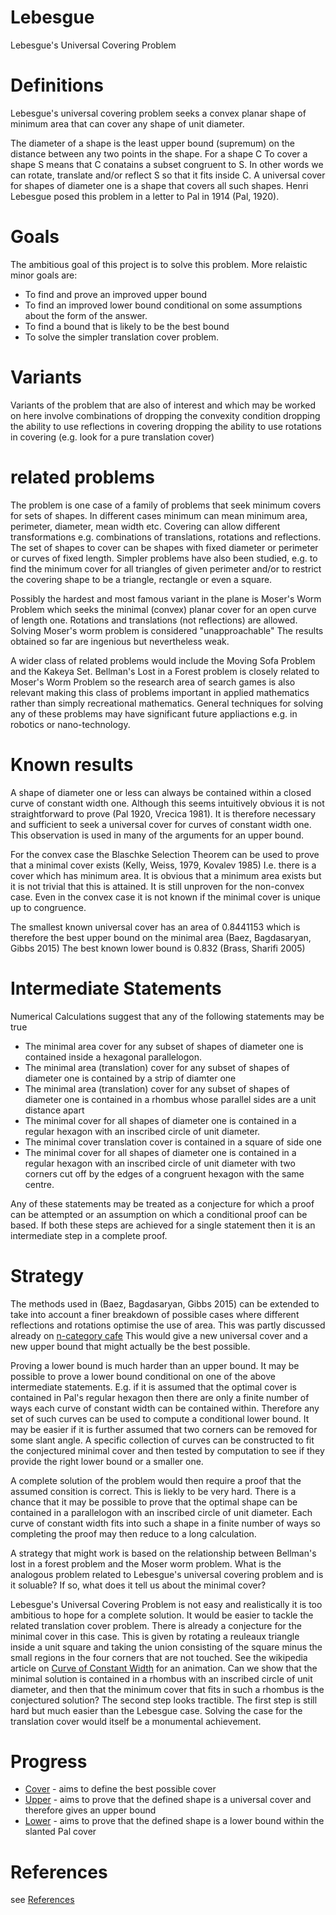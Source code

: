 # Lebesgue
Lebesgue's Universal Covering Problem

# Definitions
Lebesgue's universal covering problem seeks a convex planar shape of minimum area that can cover any shape of unit diameter.

The diameter of a shape is the least upper bound (supremum) on the distance between any two points in the shape.
For a shape C To cover a shape S means that C conatains a subset congruent to S. In other words we can rotate, translate and/or reflect S so that it fits inside C.
A universal cover for shapes of diameter one is a shape that covers all such shapes.
Henri Lebesgue posed this problem in a letter to Pal in 1914 (Pal, 1920).

# Goals
The ambitious goal of this project is to solve this problem. More relaistic minor goals are:

- To find and prove an improved upper bound
- To find an improved lower bound conditional on some assumptions about the form of the answer.
- To find a bound that is likely to be the best bound
- To solve the simpler translation cover problem.

# Variants
Variants of the problem that are also of interest and which may be worked on here involve combinations of
  dropping the convexity condition
  dropping the ability to use reflections in covering
  dropping the ability to use rotations in covering (e.g. look for a pure translation cover)
  
# related problems
The problem is one case of a family of problems that seek minimum covers for sets of shapes.
In different cases minimum can mean minimum area, perimeter, diameter, mean width etc. 
Covering can allow different transformations e.g. combinations of translations, rotations and reflections.
The set of shapes to cover can be shapes with fixed diameter or perimeter or curves of fixed length.
Simpler problems have also been studied, e.g. to find the minimum cover for all triangles of given perimeter and/or to restrict the covering shape to be a triangle, rectangle or even a square.

Possibly the hardest and most famous variant in the plane is Moser's Worm Problem which seeks the minimal (convex) planar cover for an open curve of length one. Rotations and translations (not reflections) are allowed. Solving Moser's worm problem is considered "unapproachable" The results obtained so far are ingenious but nevertheless weak.

A wider class of related problems would include the Moving Sofa Problem and the Kakeya Set.
Bellman's Lost in a Forest problem is closely related to Moser's Worm Problem so the research area of search games is also relevant making this class of problems important in applied mathematics rather than simply recreational mathematics. General techniques for solving any of these problems may have significant future appliactions e.g. in robotics or nano-technology.

# Known results

A shape of diameter one or less can always be contained within a closed curve of constant width one. Although this seems intuitively obvious it is not straightforward to prove (Pal 1920, Vrecica 1981). It is therefore necessary and sufficient to seek a universal cover for curves of constant width one. This observation is used in many of the arguments for an upper bound.

For the convex case the  Blaschke Selection Theorem can be used to prove that a minimal cover exists (Kelly, Weiss, 1979, Kovalev 1985)
I.e. there is a cover which has minimum area. It is obvious that a minimum area exists but it is not trivial that this is attained. It is still unproven for the non-convex case. Even in the convex case it is not known if the minimal cover is unique up to congruence. 

The smallest known universal cover has an area of 0.8441153 which is therefore the best upper bound on the minimal area (Baez, Bagdasaryan, Gibbs 2015) The best known lower bound is 0.832 (Brass, Sharifi 2005)

# Intermediate Statements
Numerical Calculations suggest that any of the following statements may be true

- The minimal area cover for any subset of shapes of diameter one is contained inside a hexagonal parallelogon.
- The minimal area (translation) cover for any subset of shapes of diameter one is contained by a strip of diamter one
- The minimal area (translation) cover for any subset of shapes of diameter one is contained in a rhombus whose parallel sides are a unit distance apart
- The minimal cover for all shapes of diameter one is contained in a regular hexagon with an inscribed circle of unit diameter.
- The minimal cover translation cover is contained in a square of side one 
- The minimal cover for all shapes of diameter one is contained in a regular hexagon with an inscribed circle of unit diameter with two corners cut off by the edges of a congruent hexagon with the same centre.

Any of these statements may be treated as a conjecture for which a proof can be attempted or an assumption on which a conditional proof can be based. If both these steps are achieved for a single statement then it is an intermediate step in a complete proof.

# Strategy

The methods used in (Baez, Bagdasaryan, Gibbs 2015) can be extended to take into account a finer breakdown of possible cases where different reflections and rotations optimise the use of area. This was partly discussed already on [n-category cafe](https://golem.ph.utexas.edu/category/2015/02/computability_for_lebesgues_un.html) This would give a new universal cover and a new upper bound that might actually be the best possible.

Proving a lower bound is much harder than an upper bound. It may be possible to prove a lower bound conditional on one of the above intermediate statements. E.g. if it is assumed that the optimal cover is contained in Pal's regular hexagon then there are only a finite number of ways each curve of constant width can be contained within. Therefore any set of such curves can be used to compute a conditional lower bound. It may be easier if it is further assumed that two corners can be removed for some slant angle. A specific collection of curves can be constructed to fit the conjectured minimal cover and then tested by computation to see if they provide the right lower bound or a smaller one.

A complete solution of the problem would then require a proof that the assumed consition is correct. This is liekly to be very hard. There is a chance that it may be possible to prove that the optimal shape can be contained in a parallelogon with an inscribed circle of unit diameter. Each curve of constant width fits into such a shape in a finite number of ways so completing the proof may then reduce to a long calculation.

A strategy that might work is based on the relationship between Bellman's lost in a forest problem and the Moser worm problem. What is the analogous problem related to Lebesgue's universal covering problem and is it soluable? If so, what does it tell us about the minimal cover?

Lebesgue's Universal Covering Problem is not easy and realistically it is too ambitious to hope for a complete solution. It would be easier to tackle the related translation cover problem. There is already a conjecture for the minimal cover in this case. This is given by rotating a reuleaux triangle inside a unit square and taking the union consisting of the square minus the small regions in the four corners that are not touched. See the wikipedia article on [Curve of Constant Width](https://en.wikipedia.org/wiki/Curve_of_constant_width) for an animation. Can we show that the minimal solution is contained in a rhombus with an inscribed circle of unit diameter, and then that the minimum cover that fits in such a rhombus is the conjectured solution? The second step looks tractible. The first step is still hard but much easier than the Lebesgue case. Solving the case for the translation cover would itself be a monumental achievement. 

# Progress

- [Cover](Cover.md) - aims to define the best possible cover
- [Upper](Upper.md) - aims to prove that the defined shape is a universal cover and therefore gives an upper bound
- [Lower](Upper.md) - aims to prove that the defined shape is a lower bound within the slanted Pal cover

# References
see [References](References.md)

